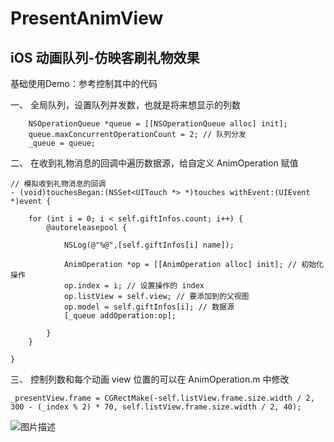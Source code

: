 # PresentAnimView
## iOS 动画队列-仿映客刷礼物效果

基础使用Demo：参考控制其中的代码

一、 全局队列，设置队列并发数，也就是将来想显示的列数

```
    NSOperationQueue *queue = [[NSOperationQueue alloc] init];
    queue.maxConcurrentOperationCount = 2; // 队列分发
    _queue = queue;

``` 


二、 在收到礼物消息的回调中遍历数据源，给自定义 AnimOperation 赋值

```
// 模拟收到礼物消息的回调
- (void)touchesBegan:(NSSet<UITouch *> *)touches withEvent:(UIEvent *)event {
    
    for (int i = 0; i < self.giftInfos.count; i++) {
        @autoreleasepool {
            
            NSLog(@"%@",[self.giftInfos[i] name]);
            
            AnimOperation *op = [[AnimOperation alloc] init]; // 初始化操作
            op.index = i; // 设置操作的 index
            op.listView = self.view; // 要添加到的父视图
            op.model = self.giftInfos[i]; // 数据源
            [_queue addOperation:op];
         
        }
    }
    
}

```

三、 控制列数和每个动画 view 位置的可以在 AnimOperation.m 中修改
```
_presentView.frame = CGRectMake(-self.listView.frame.size.width / 2, 300 - (_index % 2) * 70, self.listView.frame.size.width / 2, 40);
```

![图片描述](http://upload-images.jianshu.io/upload_images/1441100-3c1e9bb88eb789be.png?imageMogr2/auto-orient/strip%7CimageView2/2/w/1240)
